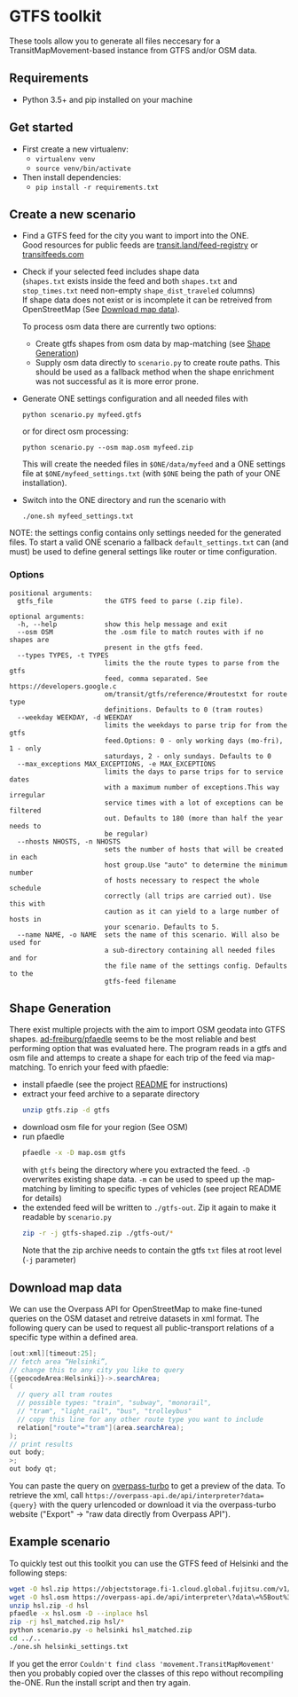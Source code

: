 # GTFS toolkit

These tools allow you to generate all files neccesary for a TransitMapMovement-based instance from GTFS and/or OSM data.

## Requirements
* Python 3.5+ and pip installed on your machine
  
## Get started
* First create a new virtualenv:
  * `virtualenv venv`
  * `source venv/bin/activate`
* Then install dependencies:
  * `pip install -r requirements.txt`

## Create a new scenario
* Find a GTFS feed for the city you want to import into the ONE.  
  Good resources for public feeds are [transit.land/feed-registry](http://transit.land/feed-registry) or [transitfeeds.com](http://transitfeeds.com)
* Check if your selected feed includes shape data  
  (`shapes.txt` exists inside the feed and both `shapes.txt` and `stop_times.txt` need non-empty `shape_dist_traveled` columns)  
  If shape data does not exist or is incomplete it can be retreived from OpenStreetMap (See [Download map data](#Download-map-data)).  
  
  To process osm data there are currently two options:
    * Create gtfs shapes from osm data by map-matching (see [Shape Generation](#Shape-Generation))
    * Supply osm data directly to `scenario.py` to create route paths. This should be used as a fallback method when the shape enrichment was not successful as it is more error prone.
* Generate ONE settings configuration and all needed files with 
    ```
    python scenario.py myfeed.gtfs
    ```
    or for direct osm processing:  
    ```
    python scenario.py --osm map.osm myfeed.zip
    ```
    This will create the needed files in `$ONE/data/myfeed` and a ONE settings file at `$ONE/myfeed_settings.txt` 
    (with `$ONE` being the path of your ONE installation). 
* Switch into the ONE directory and run the scenario with
    ```
    ./one.sh myfeed_settings.txt
    ```

NOTE: the settings config contains only settings needed for the generated files. To start a valid ONE scenario a fallback `default_settings.txt` can (and must) be used to define general settings like router or time configuration.


### Options
```
positional arguments:
  gtfs_file             the GTFS feed to parse (.zip file).

optional arguments:
  -h, --help            show this help message and exit
  --osm OSM             the .osm file to match routes with if no shapes are
                        present in the gtfs feed.
  --types TYPES, -t TYPES
                        limits the the route types to parse from the gtfs
                        feed, comma separated. See https://developers.google.c
                        om/transit/gtfs/reference/#routestxt for route type
                        definitions. Defaults to 0 (tram routes)
  --weekday WEEKDAY, -d WEEKDAY
                        limits the weekdays to parse trip for from the gtfs
                        feed.Options: 0 - only working days (mo-fri), 1 - only
                        saturdays, 2 - only sundays. Defaults to 0
  --max_exceptions MAX_EXCEPTIONS, -e MAX_EXCEPTIONS
                        limits the days to parse trips for to service dates
                        with a maximum number of exceptions.This way irregular
                        service times with a lot of exceptions can be filtered
                        out. Defaults to 180 (more than half the year needs to
                        be regular)
  --nhosts NHOSTS, -n NHOSTS
                        sets the number of hosts that will be created in each
                        host group.Use "auto" to determine the minimum number
                        of hosts necessary to respect the whole schedule
                        correctly (all trips are carried out). Use this with
                        caution as it can yield to a large number of hosts in
                        your scenario. Defaults to 5.
  --name NAME, -o NAME  sets the name of this scenario. Will also be used for
                        a sub-directory containing all needed files and for
                        the file name of the settings config. Defaults to the
                        gtfs-feed filename
```

## Shape Generation
There exist multiple projects with the aim to import OSM geodata into GTFS shapes.
[ad-freiburg/pfaedle](http://github.com/ad-freiburg/pfaedle) seems to be the most reliable and best performing option that was evaluated here.
The program reads in a gtfs and osm file and attemps to create a shape for each trip of the feed via map-matching. 
To enrich your feed with pfaedle:
* install pfaedle (see the project [README](http://github.com/ad-freiburg/pfaedle) for instructions)
* extract your feed archive to a separate directory
    ```bash
    unzip gtfs.zip -d gtfs
    ```
* download osm file for your region (See OSM)
* run pfaedle
    ```bash
    pfaedle -x -D map.osm gtfs
    ```
    with `gtfs` being the directory where you extracted the feed. `-D` overwrites existing shape data. `-m` can be used to speed up the map-matching by limiting to specific types of vehicles (see project README for details)
* the extended feed will be written to `./gtfs-out`. Zip it again to make it readable by `scenario.py`
    ```bash
    zip -r -j gtfs-shaped.zip ./gtfs-out/*
    ```
    Note that the zip archive needs to contain the gtfs `txt` files at root level (`-j` parameter)

## Download map data

We can use the Overpass API for OpenStreetMap to make fine-tuned queries on the OSM dataset and retreive datasets in xml format.
The following query can be used to request all public-transport relations of a specific type within a defined area. 

```java
[out:xml][timeout:25];
// fetch area “Helsinki”, 
// change this to any city you like to query
{{geocodeArea:Helsinki}}->.searchArea;
(
  // query all tram routes
  // possible types: "train", "subway", "monorail", 
  // "tram", "light_rail", "bus", "trolleybus"
  // copy this line for any other route type you want to include
  relation["route"="tram"](area.searchArea);
);
// print results
out body;
>;
out body qt;
```

You can paste the query on [overpass-turbo](https://overpass-turbo.eu/) to get a preview of the data.
To retrieve the xml, call `https://overpass-api.de/api/interpreter?data={query}` with the query 
urlencoded or download it via the overpass-turbo website ("Export" -> "raw data directly from Overpass API").

## Example scenario
To quickly test out this toolkit you can use the GTFS feed of Helsinki and the following steps:
```bash
wget -O hsl.zip https://objectstorage.fi-1.cloud.global.fujitsu.com/v1/AUTH_75240ea7e6fd4ca29b6b4b4d3d227fbe/gtfs.hsl/hsl_20130201T115528Z.zip
wget -O hsl.osm https://overpass-api.de/api/interpreter\?data\=%5Bout%3Axml%5D%5Btimeout%3A25%5D%3Barea%283600034914%29-%3E.searchArea%3B%28relation%5B%22route%22%3D%22tram%22%5D%28area.searchArea%29%3B%29%3Bout%20body%3B%3E%3Bout%20body%20qt%3B
unzip hsl.zip -d hsl
pfaedle -x hsl.osm -D --inplace hsl
zip -rj hsl_matched.zip hsl/*
python scenario.py -o helsinki hsl_matched.zip
cd ../..
./one.sh helsinki_settings.txt
```
If you get the error `Couldn't find class 'movement.TransitMapMovement'` then you probably copied over the classes of this repo without recompiling the-ONE. Run the install script and then try again.
